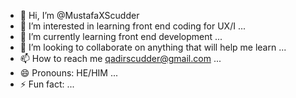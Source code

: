 - 👋 Hi, I’m @MustafaXScudder
- 👀 I’m interested in learning front end coding for UX/I  ...
- 🌱 I’m currently learning front end development ...
- 💞️ I’m looking to collaborate on anything that will help me learn ...
- 📫 How to reach me qadirscudder@gmail.com  ...
- 😄 Pronouns: HE/HIM ...
- ⚡ Fun fact: ...

<!---
MustafaXScudder/MustafaXScudder is a ✨ special ✨ repository because its `README.md` (this file) appears on your GitHub profile.
You can click the Preview link to take a look at your changes.
--->
